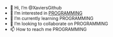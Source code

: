 - 👋 Hi, I’m @XaviersGithub
- 👀 I’m interested in <u>PROGRAMMING</u>
- 🌱 I’m currently learning PROGRAMMING
- 💞️ I’m looking to collaborate on PROGRAMMING
- 📫 How to reach me PROGRAMMING

<!---
XaviersGithub/XaviersGithub is a ✨ special ✨ repository because its `README.md` (this file) appears on your GitHub profile.
You can click the Preview link to take a look at your changes.
--->
